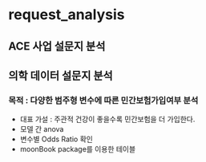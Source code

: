 # request_analysis

## ACE 사업 설문지 분석



## 의학 데이터 설문지 분석
### 목적 : 다양한 범주형 변수에 따른 민간보험가입여부 분석
- 대표 가설 : 주관적 건강이 좋을수록 민간보험을 더 가입한다.
- 모델 간 anova
- 변수별 Odds Ratio 확인
- moonBook package를 이용한 테이블 
